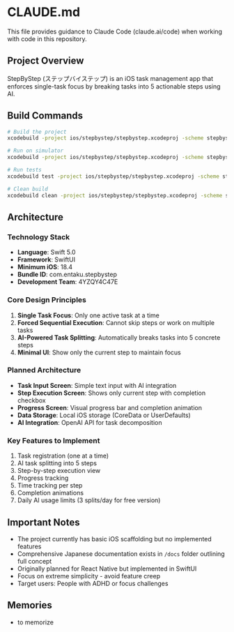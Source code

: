 # CLAUDE.md

This file provides guidance to Claude Code (claude.ai/code) when working with code in this repository.

## Project Overview

StepByStep (ステップバイステップ) is an iOS task management app that enforces single-task focus by breaking tasks into 5 actionable steps using AI.

## Build Commands

```bash
# Build the project
xcodebuild -project ios/stepbystep/stepbystep.xcodeproj -scheme stepbystep -configuration Debug build

# Run on simulator
xcodebuild -project ios/stepbystep/stepbystep.xcodeproj -scheme stepbystep -destination 'platform=iOS Simulator,name=iPhone 15' run

# Run tests
xcodebuild test -project ios/stepbystep/stepbystep.xcodeproj -scheme stepbystep -destination 'platform=iOS Simulator,name=iPhone 15'

# Clean build
xcodebuild clean -project ios/stepbystep/stepbystep.xcodeproj -scheme stepbystep
```

## Architecture

### Technology Stack
- **Language**: Swift 5.0
- **Framework**: SwiftUI
- **Minimum iOS**: 18.4
- **Bundle ID**: com.entaku.stepbystep
- **Development Team**: 4YZQY4C47E

### Core Design Principles
1. **Single Task Focus**: Only one active task at a time
2. **Forced Sequential Execution**: Cannot skip steps or work on multiple tasks
3. **AI-Powered Task Splitting**: Automatically breaks tasks into 5 concrete steps
4. **Minimal UI**: Show only the current step to maintain focus

### Planned Architecture
- **Task Input Screen**: Simple text input with AI integration
- **Step Execution Screen**: Shows only current step with completion checkbox
- **Progress Screen**: Visual progress bar and completion animation
- **Data Storage**: Local iOS storage (CoreData or UserDefaults)
- **AI Integration**: OpenAI API for task decomposition

### Key Features to Implement
1. Task registration (one at a time)
2. AI task splitting into 5 steps
3. Step-by-step execution view
4. Progress tracking
5. Time tracking per step
6. Completion animations
7. Daily AI usage limits (3 splits/day for free version)

## Important Notes

- The project currently has basic iOS scaffolding but no implemented features
- Comprehensive Japanese documentation exists in `/docs` folder outlining full concept
- Originally planned for React Native but implemented in SwiftUI
- Focus on extreme simplicity - avoid feature creep
- Target users: People with ADHD or focus challenges

## Memories
- to memorize